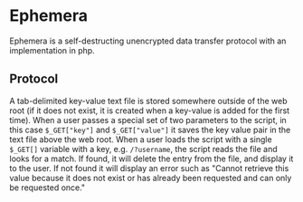 # Ephemera
Ephemera is a self-destructing unencrypted data transfer protocol with an implementation in php.

## Protocol

A tab-delimited key-value text file is stored somewhere outside of the web root (if it does not exist, it is created when a key-value is added for the first time). 
When a user passes a special set of two parameters to the script, in this case `$_GET["key"]` and `$_GET["value"]` it saves the key value pair in the text file above the web root.
When a user loads the script with a single `$_GET[]` variable with a key, e.g. `/?username`, the script reads the file and looks for a match. If found, it will delete the entry from the file, and display it to the user. If not found it will display an error such as "Cannot retrieve this value because it does not exist or has already been requested and can only be requested once."

